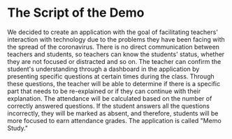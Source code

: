 # The Script of the Demo 

We decided to create an application with the goal of facilitating teachers' interaction with technology due to the problems they have been facing with the spread of the coronavirus.
There is no direct communication between teachers and students, so teachers can know the students' status, whether they are not focused or distracted and so on.
The teacher can confirm the student's understanding through a dashboard in the application by presenting specific questions at certain times during the class.
Through these questions, the teacher will be able to determine if there is a specific part that needs to be re-explained or if they can continue with their explanation.
The attendance will be calculated based on the number of correctly answered questions. If the student answers all the questions incorrectly, they will be marked as absent, and therefore, 
students will be more focused to earn attendance grades. The application is called "Memo Study."
